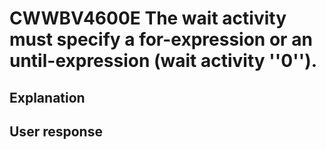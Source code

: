 # CWWBV4600E The wait activity must specify a for-expression or an until-expression (wait activity ''0'').

## Explanation

## User response